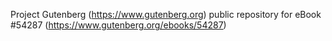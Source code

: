 Project Gutenberg (https://www.gutenberg.org) public repository for
eBook #54287 (https://www.gutenberg.org/ebooks/54287)
